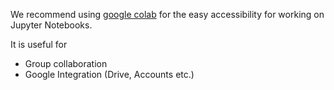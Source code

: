 We recommend using <a href="">google colab</a> for the easy accessibility for working on Jupyter Notebooks.

It is useful for
- Group collaboration
- Google Integration (Drive, Accounts etc.)